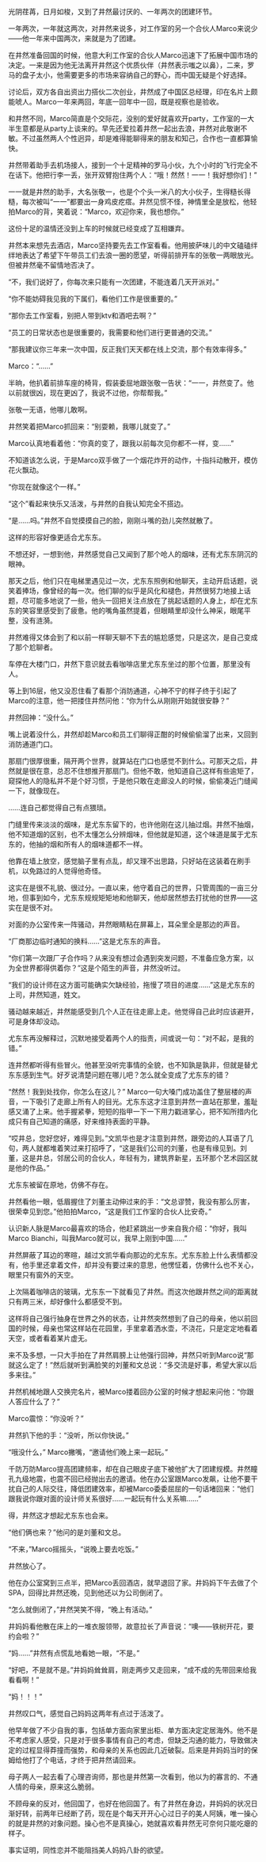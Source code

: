 光阴荏苒，日月如梭，又到了井然最讨厌的、一年两次的团建环节。

 

一年两次，一年就这两次，对井然来说多，对工作室的另一个合伙人Marco来说少——他一年来中国两次，来就是为了团建。

 

在井然准备回国的时候，他意大利工作室的合伙人Marco迅速下了拓展中国市场的决定。一来是因为他无法离开井然这个优质伙伴（井然表示嗤之以鼻），二来，罗马的盘子太小，他需要更多的市场来容纳自己的野心，而中国无疑是个好选择。

 

讨论后，双方各自出资出力搭伙二次创业，井然成了中国区总经理，印在名片上颇能唬人。Marco一年来两回，年底一回年中一回，既是视察也是验收。

 

和井然不同，Marco简直是个交际花，没别的爱好就喜欢开party，工作室的一大半生意都是从party上谈来的。早先还爱拉着井然一起出去浪，井然对此敬谢不敏。不过虽然两人个性迥异，却是难得能聊得来的朋友和知己，合作也一直都算愉快。

 

井然带着助手去机场接人，接到一个十足精神的罗马小伙，九个小时的飞行完全不在话下。他把行李一丢，张开双臂抱住两个人：“哦！然然！一一！我好想你们！”

 

一一就是井然的助手，大名张敬一，也是个个头一米八的大小伙子，生得糙长得糙，每次被叫“一一”都要出一身鸡皮疙瘩。井然见惯不怪，神情里全是放松，他轻拍Marco的背，笑着说：“Marco，欢迎你来，我也想你。”

 

这份十足的温情还没到上车的时候就已经变成了互相嫌弃。

 

井然本来想先去酒店，Marco坚持要先去工作室看看。他用披萨味儿的中文磕磕绊绊地表达了希望下午带员工们去浪一圈的愿望，听得前排开车的张敬一两眼放光。但被井然毫不留情地否决了。

 

“不，我们说好了，你每次来只能有一次团建，不能连着几天开派对。”

 

“你不能妨碍我见我的下属们，看他们工作是很重要的。”

 

“那你去工作室看，别把人带到ktv和酒吧去啊？”

 

“员工的日常状态也是很重要的，我需要和他们进行更普通的交流。”

 

“那我建议你三年来一次中国，反正我们天天都在线上交流，那个有效率得多。”

 

Marco：“……”

 

半晌，他扒着前排车座的椅背，假装委屈地跟张敬一告状：“一一，井然变了。他以前就很凶，现在更凶了，我说不过他，你帮帮我。”

 

张敬一无语，他哪儿敢啊。

 

井然笑着把Marco抓回来：“别耍赖，我哪儿就变了。”

 

Marco认真地看着他：“你真的变了，跟我以前每次见你都不一样，变……”

 

不知道该怎么说，于是Marco双手做了一个烟花炸开的动作，十指抖动散开，模仿花火飘动。

 

“你现在就像这个一样。”

 

“这个”看起来快乐又活泼，与井然的自我认知完全不搭边。

 

“是……吗。”井然不自觉摸摸自己的脸，刚刚斗嘴的劲儿突然就散了。

 

这样的形容好像更适合尤东东。

 

不想还好，一想到他，井然感觉自己又闻到了那个呛人的烟味，还有尤东东阴沉的眼神。

 

那天之后，他们只在电梯里遇见过一次，尤东东照例和他聊天，主动开启话题，说笑着捧场，像曾经的每一次。他们聊的似乎是风化和褪色，井然很努力地接上话题，尽可能多地说了一些，他头一回把关注点放在了挑起话题的人身上，却在尤东东的笑容里感受到了疲惫。他的嘴角虽然提着，但眼睛里却没什么神采，眼尾平整，没有涟漪。

 

井然难得又体会到了和以前一样聊天聊不下去的尴尬感觉，只是这次，是自己变成了那个尬聊者。

 

车停在大楼门口，井然下意识就去看咖啡店里尤东东坐过的那个位置，那里没有人。

 

等上到16层，他又没忍住看了看那个消防通道，心神不宁的样子终于引起了Marco的注意，他一把搂住井然问他：“你为什么从刚刚开始就很安静？”

 

井然回神：“没什么。”

 

嘴上说着没什么，井然却趁Marco和员工们聊得正酣的时候偷偷溜了出来，又回到消防通道门口。

 

那扇门很厚很重，隔开两个世界，就算站在门口也感觉不到什么。可那天之后，井然就是很在意，总忍不住想推开那扇门。但他不敢，他知道自己这样有些逾矩了，窥探他人的隐私并不是个好习惯，于是他只敢在走廊没人的时候，偷偷凑近门缝闻一下，就像现在。

 

……连自己都觉得自己有点猥琐。

 

门缝里传来淡淡的烟味，是尤东东留下的，也许他刚在这儿抽过烟。井然不抽烟，他不知道烟的区别，也不太懂怎么分辨烟味，但他就是知道，这个味道是属于尤东东的，他抽的烟和所有人的烟味道都不一样。

 

他靠在墙上放空，感觉脑子里有点乱，却又理不出思路，只好站在这装着在刷手机，以免路过的人觉得他奇怪。

 

这实在是很不礼貌、很过分。一直以来，他守着自己的世界，只管周围的一亩三分地，但事到如今，尤东东规规矩矩地和他聊天，他却居然想去打扰他的世界——这实在是很不对。

 

对面的办公室传来一阵骚动，井然眼睛粘在屏幕上，耳朵里全是那边的声音。

 

“厂商那边临时通知的换料……”这是尤东东的声音。

 

“你们第一次跟厂子合作吗？从来没有想过会遇到突发问题，不准备应急方案，以为全世界都得供着你？”这是个陌生的声音，井然没听过。

 

“我们的设计师在这方面可能确实欠缺经验，拖慢了项目的进度……”这是尤东东的上司，井然知道，姓文。

 

骚动越来越近，井然能感受到几个人正在往走廊上走。他觉得自己此时应该避开，可是身体却没动。

 

尤东东再没解释过，沉默地接受着两个人的指责，间或说一句：“对不起，是我的错。”

 

连井然都听得有些冒火。他甚至没听完事情的全貌，也不知孰是孰非，但就是替尤东东感到生气。好歹说清楚问题在哪儿吧？怎么就全变成了尤东东的错？

 

“然然！我到处找你，你怎么在这儿？” Marco一句大嗓门成功盖住了整层楼的声音，一下吸引了走廊上所有人的目光。尤东东这才注意到井然一直站在那里，羞耻感又涌了上来。他手握紧拳，短短的指甲一下一下用力戳进掌心，把不知所措内化成只有自己知道的痛感，好来维持表面的平静。

 

“哎井总，您好您好，难得见到。”文凯华也是才注意到井然，跟旁边的人耳语了几句，两人就都堆着笑过来打招呼了，“这是我们公司的刘董，也是有缘见到。刘董，这是井总，邻居公司的合伙人，年轻有为，建筑界新星，五环那个艺术园区就是他的作品。”

 

尤东东被留在原地，仿佛不存在。

 

井然看他一眼，低眉握住了刘董主动伸过来的手：“文总谬赞，我没有那么厉害，很荣幸见到您。”他拍拍Marco，“这是我们工作室的合伙人比安奇。”

 

认识新人脉是Marco最喜欢的场合，他赶紧跳出一步来自我介绍：“你好，我叫Marco Bianchi，叫我Marco就可以，我早上刚到中国……”

 

井然屏蔽了耳边的寒暄，越过文凯华看向那边的尤东东。尤东东脸上什么表情都没有，他手里还拿着文件，却并没有要过来的意思，他愣怔着，仿佛什么也不关心，眼里只有窗外的天空。

 

上次隔着咖啡店的玻璃，尤东东一下就看见了井然。而这次他跟井然之间的距离就只有两三米，却好像什么都感受不到。

 

这样将自己强行抽身在世界之外的状态，让井然突然想到了自己的母亲，他以前回国的时候，母亲也常这样站在花园里，手里拿着洒水壶，不浇花，只是定定地看着天空，或者看着某片虚无。

 

来不及多想，一只大手拍在了井然肩膀上让他强行回神，井然只听到Marco说“那就这么定了！”然后就听到满脸笑的刘董和文总说：“多交流是好事，希望大家以后多来往。”

 

井然机械地跟人交换完名片，被Marco搂着回办公室的时候才想起来问他：“你跟人答应什么了？”

 

Marco震惊：“你没听？”

 

井然扒下他的手：“没听，所以你快说。”

 

“哦没什么，” Marco撇嘴，“邀请他们晚上来一起玩。”

 

千防万防Marco提高团建频率，却在自己眼皮子底下被他扩大了团建规模。井然瞳孔九级地震，也震不回已经抛出去的邀请。他在办公室跟Marco发飙，让他不要干扰自己的人际交往，降低团建效率，却被Marco委委屈屈的一句话堵回来：“他们跟我说你跟对面的设计师关系很好……一起玩有什么关系嘛……”

 

得，井然这才想起尤东东也会来。

 

“他们俩也来？”他问的是刘董和文总。

 

“不来，”Marco摇摇头，“说晚上要去吃饭。”

 

井然放心了。

 

他在办公室窝到三点半，把Marco丢回酒店，就早退回了家。井妈妈下午去做了个SPA，回得比井然还晚，见到他还以为公司倒闭了。

 

“怎么就倒闭了，”井然哭笑不得，“晚上有活动。”

 

井妈妈看他散在床上的一堆衣服领带，故意拉长了声音说：“噢——铁树开花，要约会啦？”

 

“妈……”井然有点慌乱地看她一眼，“不是。”

 

“好吧，不是就不是。”井妈妈耸耸肩，刚走两步又走回来，“成不成的先带回来给我看看啊！”

 

“妈！！！”

 

井然叹口气，感觉自己妈妈这两年有点过于活泼了。

 

他早年做了不少自我的事，包括单方面向家里出柜、单方面决定定居海外。他不是不考虑家人感受，只是对于很多事情有自己的考虑，但缺乏沟通的能力，导致做决定的过程显得莽撞而强势，和母亲的关系也因此几近破裂。后来是井妈妈当时的保姆给他打了个电话，才终于把井然请回来。

 

母子两人一起去看了心理咨询师，那也是井然第一次看到，他以为的寡言的、不通人情的母亲，原来这么脆弱。

 

不顾母亲的反对，他回国了，也好在他回国了。有了井然在身边，井妈妈的状况日渐好转，前两年已经断了药，现在是个每天开开心心过日子的美人阿姨，唯一操心的就是井然的对象问题。操心也不是真操心，她就喜欢看井然无可奈何只能吃瘪的样子。

 

事实证明，同性恋并不能阻挡美人妈妈八卦的欲望。
